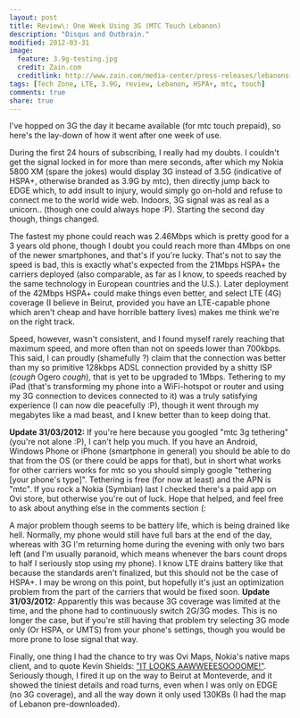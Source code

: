 ```yaml
---
layout: post
title: Review\: One Week Using 3G (MTC Touch Lebanon)
description: "Disqus and Outbrain."
modified: 2012-03-31
image:
  feature: 3.9g-testing.jpg
  credit: Zain.com
  creditlink: http://www.zain.com/media-center/press-releases/lebanons-mtc-touch-demonstrates-forthcoming-hi-speed-internet-39g-hspa-services/
tags: [Tech Zone, LTE, 3.9G, review, Lebanon, HSPA+, mtc, touch]
comments: true
share: true
---
```


I've hopped on 3G the day it became available (for mtc touch prepaid), so here's the lay-down of how it went after one week of use.

During the first 24 hours of subscribing, I really had my doubts. I couldn't get the signal locked in for more than mere seconds, after which my Nokia 5800 XM (spare the jokes) would display 3G instead of 3.5G (indicative of HSPA+, otherwise branded as 3.9G by mtc), then directly jump back to EDGE which, to add insult to injury, would simply go on-hold and refuse to connect me to the world wide web. Indoors, 3G signal was as real as a unicorn.. (though one could always hope :P). Starting the second day though, things changed.

The fastest my phone could reach was 2.46Mbps which is pretty good for a 3 years old phone, though I doubt you could reach more than 4Mbps on one of the newer smartphones, and that's if you're lucky. That's not to say the speed is bad, this is exactly what's expected from the 21Mbps HSPA+ the carriers deployed (also comparable, as far as I know, to speeds reached by the same technology in European countries and the U.S.). Later deployment of the 42Mbps HSPA+ could make things even better, and select LTE (4G) coverage (I believe in Beirut, provided you have an LTE-capable phone which aren't cheap and have horrible battery lives) makes me think we're on the right track.

Speed, however, wasn't consistent, and I found myself rarely reaching that maximum speed, and more often than not on speeds lower than 700kbps. This said, I can proudly (shamefully ?) claim that the connection was better than my so primitive 128kbps ADSL connection provided by a shitty ISP (*cough* Ogero *cough*), that is yet to be upgraded to 1Mbps. Tethering to my iPad (that's transforming my phone into a WiFi-hotspot or router and using my 3G connection to devices connected to it) was a truly satisfying experience (I can now die peacefully :P), though it went through my megabytes like a mad beast, and I knew better than to keep doing that.

**Update 31/03/2012:** If you're here because you googled "mtc 3g tethering" (you're not alone :P), I can't help you much. If you have an Android, Windows Phone or iPhone (smartphone in general) you should be able to do that from the OS (or there could be apps for that), but in short what works for other carriers works for mtc so you should simply google "tethering [your phone's type]". Tethering is free (for now at least) and the APN is "mtc". If you rock a Nokia (Symbian) last I checked there's a paid app on Ovi store, but otherwise you're out of luck. Hope that helped, and feel free to ask about anything else in the comments section (: 

A major problem though seems to be battery life, which is being drained like hell. Normally, my phone would still have full bars at the end of the day, whereas with 3G I'm returning home during the evening with only two bars left (and I'm usually paranoid, which means whenever the bars count drops to half I seriously stop using my phone). I know LTE drains battery like that because the standards aren't finalized, but this should not be the case of HSPA+. I may be wrong on this point, but hopefully it's just an optimization problem from the part of the carriers that would be fixed soon. **Update 31/03/2012:** Apparently this was because 3G coverage was limited at the time, and the phone had to continuously switch 2G/3G modes. This is no longer the case, but if you're still having that problem try selecting 3G mode only (Or HSPA, or UMTS) from your phone's settings, though you would be more prone to lose signal that way.

Finally, one thing I had the chance to try was Ovi Maps, Nokia's native maps client, and to quote Kevin Shields: ["IT LOOKS AAWWEEESOOOOME!"](http://www.theverge.com/2011/10/26/2517319/kevin-shields-pulls-a-ballmer-at-nokia-world-2011). Seriously though, I fired it up on the way to Beirut at Monteverde, and it showed the tiniest details and road turns, even when I was only on EDGE (no 3G coverage), and all the way down it only used 130KBs (I had the map of Lebanon pre-downloaded).
